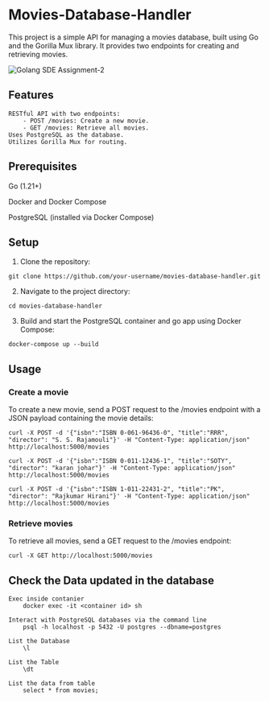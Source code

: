 
# Movies-Database-Handler

This project is a simple API for managing a movies database, built using Go and the Gorilla Mux library. It provides two endpoints for creating and retrieving movies.

![Golang SDE Assignment-2](https://github.com/AnuragJ05/movies-database-handler/assets/46484628/d31d446c-3d0b-4258-8e84-872bbafa52db)


## Features

```
RESTful API with two endpoints:
    - POST /movies: Create a new movie.
    - GET /movies: Retrieve all movies.
Uses PostgreSQL as the database.
Utilizes Gorilla Mux for routing.
```

## Prerequisites

Go (1.21+)

Docker and Docker Compose

PostgreSQL (installed via Docker Compose)

## Setup

1. Clone the repository:

```
git clone https://github.com/your-username/movies-database-handler.git
```

2. Navigate to the project directory:

```
cd movies-database-handler
```

3. Build and start the PostgreSQL container and go app using Docker Compose:
```
docker-compose up --build
```


## Usage

### Create a movie

To create a new movie, send a POST request to the /movies endpoint with a JSON payload containing the movie details:

```
curl -X POST -d '{"isbn":"ISBN 0-061-96436-0", "title":"RRR", "director": "S. S. Rajamouli"}' -H "Content-Type: application/json" http://localhost:5000/movies

curl -X POST -d '{"isbn":"ISBN 0-011-12436-1", "title":"SOTY", "director": "karan johar"}' -H "Content-Type: application/json" http://localhost:5000/movies

curl -X POST -d '{"isbn":"ISBN 1-011-22431-2", "title":"PK", "director": "Rajkumar Hirani"}' -H "Content-Type: application/json" http://localhost:5000/movies
```

### Retrieve movies

To retrieve all movies, send a GET request to the /movies endpoint:

```
curl -X GET http://localhost:5000/movies
```

## Check the Data updated in the database

```
Exec inside contanier
    docker exec -it <container id> sh

Interact with PostgreSQL databases via the command line
    psql -h localhost -p 5432 -U postgres --dbname=postgres

List the Database
    \l

List the Table
    \dt

List the data from table
    select * from movies;
```
